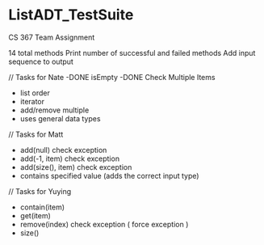 # ListADT_TestSuite
CS 367 Team Assignment

14 total methods 
Print number of successful and failed methods
Add input sequence to output

// Tasks for Nate
-DONE isEmpty
-DONE Check Multiple Items
- list order
- iterator
- add/remove multiple
- uses general data types

// Tasks for Matt
- add(null) check exception
- add(-1, item) check exception
- add(size(), item) check exception
- contains specified value (adds the correct input type)

// Tasks for Yuying
- contain(item)
- get(item)
- remove(index) check exception ( force exception )
- size()
